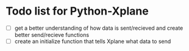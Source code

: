 # Todo list for Python-Xplane

- [ ] get a better understanding of how data is sent/recieved and create better
     send/recieve functions
- [ ] create an initialize function that tells Xplane what data to send
